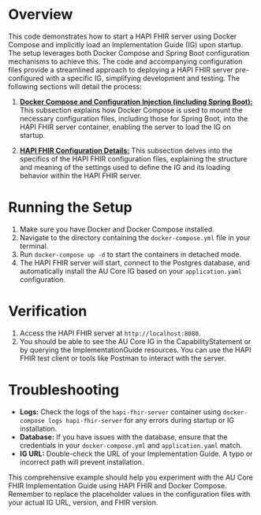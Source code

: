 # Overview

This code demonstrates how to start a HAPI FHIR server using Docker Compose and implicitly load an Implementation Guide (IG) upon startup.  The setup leverages both Docker Compose and Spring Boot configuration mechanisms to achieve this.  The code and accompanying configuration files provide a streamlined approach to deploying a HAPI FHIR server pre-configured with a specific IG, simplifying development and testing. The following sections will detail the process:

1.  [**Docker Compose and Configuration Injection (including Spring Boot):**](./configuration-injection/docker-config) This subsection explains how Docker Compose is used to mount the necessary configuration files, including those for Spring Boot, into the HAPI FHIR server container, enabling the server to load the IG on startup.

2.  [**HAPI FHIR Configuration Details:**](./configuration-definition/overview) This subsection delves into the specifics of the HAPI FHIR configuration files, explaining the structure and meaning of the settings used to define the IG and its loading behavior within the HAPI FHIR server.

# Running the Setup

1.  Make sure you have Docker and Docker Compose installed.
2.  Navigate to the directory containing the `docker-compose.yml` file in your terminal.
3.  Run `docker-compose up -d` to start the containers in detached mode.
4.  The HAPI FHIR server will start, connect to the Postgres database, and automatically install the AU Core IG based on your `application.yaml` configuration.

# Verification

1.  Access the HAPI FHIR server at `http://localhost:8080`.
2.  You should be able to see the AU Core IG in the CapabilityStatement or by querying the ImplementationGuide resources. You can use the HAPI FHIR test client or tools like Postman to interact with the server.

# Troubleshooting

*   **Logs:** Check the logs of the `hapi-fhir-server` container using `docker-compose logs hapi-fhir-server` for any errors during startup or IG installation.
*   **Database:** If you have issues with the database, ensure that the credentials in your `docker-compose.yml` and `application.yaml` match.
*   **IG URL:** Double-check the URL of your Implementation Guide. A typo or incorrect path will prevent installation.

This comprehensive example should help you experiment with the AU Core FHIR Implementation Guide using HAPI FHIR and Docker Compose. Remember to replace the placeholder values in the configuration files with your actual IG URL, version, and FHIR version.